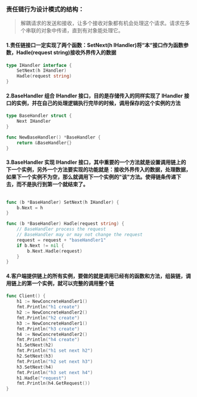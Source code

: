 ### 责任链行为设计模式的结构：

> 解耦请求的发送和接收，让多个接收对象都有机会处理这个请求。请求在多个串联的对象中传递，直到有对象能处理它。

#### 1.责任链接口一定实现了两个函数：SetNext(h IHandler)将“本“接口作为函数参数，Hadle(request string)接收外界传入的数据

```go
type IHandler interface {
	SetNext(h IHandler)
	Hadle(request string)
}

```

#### 2.BaseHandler 组合 IHandler 接口，目的是存储传入的同样实现了 IHandler 接口的实例，并在自己的处理逻辑执行完毕的时候，调用保存的这个实例的方法

```go
type BaseHandler struct {
	Next IHandler
}

func NewBaseHandler() *BaseHandler {
	return &BaseHandler{}
}

```

#### 3.BaseHandler 实现 IHandler 接口，其中重要的一个方法就是设置调用链上的下一个实例，另外一个方法要实现的功能就是：接收外界传入的数据，处理数据，如果下一个实例不为空，那么就调用下一个实例的"该"方法。使得链条传递下去，而不是执行到第一个就结束了。

```go

func (b *BaseHandler) SetNext(h IHandler) {
	b.Next = h
}

func (b *BaseHandler) Hadle(request string) {
	// BaseHandler process the request
	// BaseHandler may or may not change the request
	request = request + "baseHandler1"
	if b.Next != nil {
		b.Next.Hadle(request)
	}
}
```

#### 4.客户端提供链上的所有实例，要做的就是调用已经有的函数和方法，组装链，调用链上的第一个实例，就可以完整的调用整个链

```go
func Client() {
	h1 := NewConcreteHandler1()
	fmt.Println("h1 create")
	h2 := NewConcreteHandler2()
	fmt.Println("h2 create")
	h3 := NewConcreteHandler1()
	fmt.Println("h3 create")
	h4 := NewConcreteHandler2()
	fmt.Println("h4 create")
	h1.SetNext(h2)
	fmt.Println("h1 set next h2")
	h2.SetNext(h3)
	fmt.Println("h2 set next h3")
	h3.SetNext(h4)
	fmt.Println("h3 set next h4")
	h1.Hadle("request")
	fmt.Println(h4.GetRequest())
}

```
